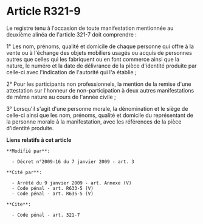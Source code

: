 # Article R321-9

Le registre tenu à l'occasion de toute manifestation mentionnée au deuxième alinéa de l'article 321-7 doit comprendre : 

1° Les nom, prénoms, qualité et domicile de chaque personne qui offre à la vente ou à l'échange des objets mobiliers usagés
ou acquis de personnes autres que celles qui les fabriquent ou en font commerce ainsi que la nature, le numéro et la date de
délivrance de la pièce d'identité produite par celle-ci avec l'indication de l'autorité qui l'a établie ; 

2° Pour les participants non professionnels, la mention de la remise d'une attestation sur l'honneur de non-participation à
deux autres manifestations de même nature au cours de l'année civile ; 

3° Lorsqu'il s'agit d'une personne morale, la dénomination et le siège de celle-ci ainsi que les nom, prénoms, qualité et
domicile du représentant de la personne morale à la manifestation, avec les références de la pièce d'identité produite.

**Liens relatifs à cet article**

	**Modifié par**:

	  - Décret n°2009-16 du 7 janvier 2009 - art. 3

	**Cité par**:

	  - Arrêté du 9 janvier 2009 - art. Annexe (V)
	  - Code pénal - art. R633-5 (V)
	  - Code pénal - art. R635-5 (V)

	**Cite**:

	  - Code pénal - art. 321-7
